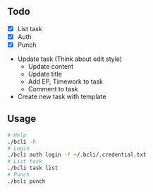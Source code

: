 ## Todo
- [x] List task
- [x] Auth
- [x] Punch
- Update task (Think about edit style)
  - Update content
  - Update title
  - Add EP, Timework to task
  - Comment to task
- Create new task with template

## Usage
```bash
# Help
./bcli -h
# Login
./bcli auth login -f ~/.bcli/.credential.txt
# List task
./bcli task list
# Punch
./bcli punch
```
